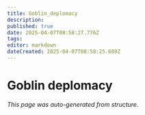 ```yaml
---
title: Goblin_deplomacy
description: 
published: true
date: 2025-04-07T08:58:27.776Z
tags: 
editor: markdown
dateCreated: 2025-04-07T08:58:25.609Z
---
```


# Goblin deplomacy

*This page was auto-generated from structure.*